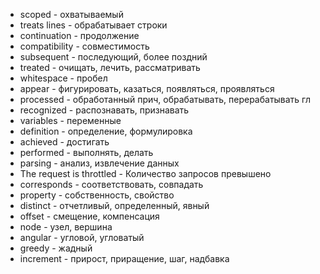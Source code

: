 - scoped - охватываемый  
- treats lines - обрабатывает строки  
- continuation - продолжение  
- compatibility - совместимость  
- subsequent - последующий, более поздний  
- treated - очищать, лечить, рассматривать  
- whitespace - пробел  
- appear - фигурировать, казаться, появляться, проявляться  
- processed - обработанный прич, обрабатывать, перерабатывать гл  
- recognized - распознавать, признавать  
- variables - переменные  
- definition - определение, формулировка  
- achieved - достигать  
- performed - выполнять, делать  
- parsing - анализ, извлечение данных  
- The request is throttled - Количество запросов превышено  
- corresponds - соответствовать, совпадать
- property - собственность, свойство
- distinct - отчетливый, определенный, явный
- offset - смещение, компенсация
- node - узел, вершина
- angular - угловой, угловатый
- greedy - жадный
- increment - прирост, приращение, шаг, надбавка